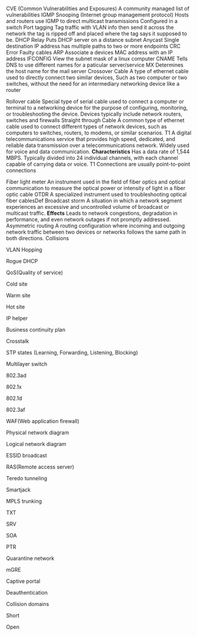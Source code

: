 CVE (Common Vulnerabilities and Exposures)
	A community managed list of vulnerabilities
IGMP Snooping (Internet group management protocol)
	Hosts and routers use IGMP to direct multicast transmissions
	Configured in a switch
Port tagging
	Tag traffic with VLAN info then send it across the network the tag is ripped off and placed where the tag says it supposed to be.
DHCP Relay
	Puts DHCP server on a distance subnet
Anycast
	Single destination IP address has multiple paths to two or more endpoints
CRC Error
	Faulty cables
ARP
	Associate a devices MAC address with an IP address
IFCONFIG
	View the subnet mask of a linux computer
CNAME
	Tells DNS to use different names for a paticular server/service
MX
	Determines the host name for the mail server
Crossover Cable
	A type of ethernet cable used to directly connect two similar devices, Such as two computer or two switches, without the need for an intermediary networking device like a router
		
Rollover cable
	Special type of serial cable used to connect a computer or terminal to a networking device for the purpose of configuring, monitoring, or troubleshooting the device.
		Devices typically include network routers, switches and firewalls
Straight through Cable
	A common type of ethernet cable used to connect different types of network devices, such as computers to switches, routers, to modems, or similar scenarios.
T1
	A digital telecommunications service that provides high speed, dedicated, and reliable data transmission over a telecommunications network. Widely used for voice and data communication.
		**Characteristics**
			Has a data rate of 1,544 MBPS.
			Typically divided into 24 individual channels, with each channel capable of carrying data or voice.
			T1 Connections are usually point-to-point connections

Fiber light meter
	An instrument used in the field of fiber optics and optical communication to measure the optical power or intensity of light in a fiber optic cable
OTDR
	A specialized instrument used to troubleshooting optical fiber cablesDef
Broadcast storm
	A situation in which a network segment experiences an excessive and uncontrolled volume of broadcast or multicast traffic.
		**Effects**
			Leads to network congestions, degradation in performance, and even network outages if not promptly addressed.
Asymmetric routing
	A routing configuration where incoming and outgoing network traffic between two devices or networks follows the same path in both directions.
Collisions

VLAN Hopping

Rogue DHCP

QoS(Quality of service)

Cold site

Warm site

Hot site

IP helper

Business continuity plan

Crosstalk

STP states (Learning, Forwarding, Listening, Blocking)

Multilayer switch

802.3ad

802.1x

802.1d

802.3af

WAF(Web application firewall)

Physical network diagram 

Logical network diagram

ESSID broadcast

RAS(Remote access server)

Teredo tunneling

Smartjack

MPLS trunking

TXT

SRV

SOA

PTR

Quarantine network

mGRE

Captive portal

Deauthentication

Collision domains

Short

Open




